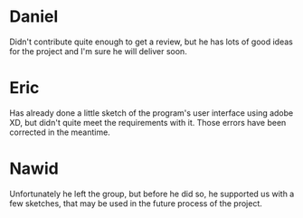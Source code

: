 # Daniel

Didn't contribute quite enough to get a review, but he has lots of good ideas
for the project and I'm sure he will deliver soon.

# Eric

Has already done a little sketch of the program's user interface using adobe XD,
but didn't quite meet the requirements with it. Those errors have been corrected
in the meantime.

# Nawid

Unfortunately he left the group, but before he did so, he supported us with a
few sketches, that may be used in the future process of the project.
